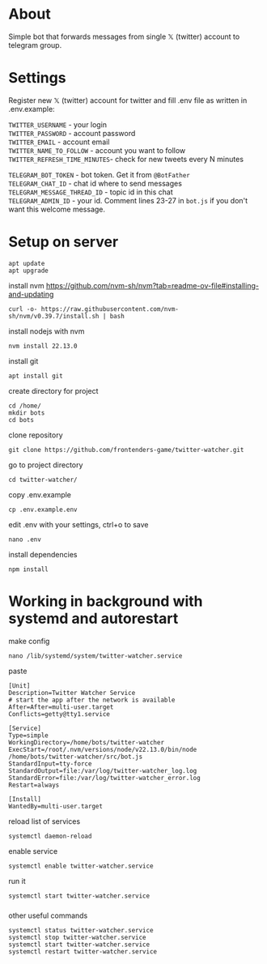 # About
Simple bot that forwards messages from single 𝕏 (twitter) account to telegram group. 

# Settings
Register new 𝕏 (twitter) account for twitter and fill .env file as written in .env.example:

`TWITTER_USERNAME` - your login\
`TWITTER_PASSWORD` - account password\
`TWITTER_EMAIL` - account email\
`TWITTER_NAME_TO_FOLLOW` - account you want to follow\
`TWITTER_REFRESH_TIME_MINUTES`- check for new tweets every N minutes

`TELEGRAM_BOT_TOKEN` - bot token. Get it from `@BotFather`\
`TELEGRAM_CHAT_ID` - chat id where to send messages\
`TELEGRAM_MESSAGE_THREAD_ID` - topic id in this chat\
`TELEGRAM_ADMIN_ID` - your id. Comment lines 23-27 in `bot.js` if you don't want this welcome message.


# Setup on server
```
apt update
apt upgrade
```

install nvm https://github.com/nvm-sh/nvm?tab=readme-ov-file#installing-and-updating
```
curl -o- https://raw.githubusercontent.com/nvm-sh/nvm/v0.39.7/install.sh | bash
```

install nodejs with nvm
```
nvm install 22.13.0
```

install git
```
apt install git
```
create directory for project
```
cd /home/
mkdir bots
cd bots
```

clone repository
```
git clone https://github.com/frontenders-game/twitter-watcher.git
```

go to project directory
```
cd twitter-watcher/
```

copy .env.example 
```
cp .env.example.env
```
edit .env with your settings, ctrl+o to save
```
nano .env
```

install dependencies
```
npm install
```



# Working in background with systemd and autorestart
make config
```
nano /lib/systemd/system/twitter-watcher.service
```
paste 
```
[Unit]
Description=Twitter Watcher Service
# start the app after the network is available
After=After=multi-user.target
Conflicts=getty@tty1.service

[Service]
Type=simple
WorkingDirectory=/home/bots/twitter-watcher
ExecStart=/root/.nvm/versions/node/v22.13.0/bin/node /home/bots/twitter-watcher/src/bot.js
StandardInput=tty-force
StandardOutput=file:/var/log/twitter-watcher_log.log
StandardError=file:/var/log/twitter-watcher_error.log
Restart=always

[Install]
WantedBy=multi-user.target
```

reload list of services
```
systemctl daemon-reload
```
enable service
```
systemctl enable twitter-watcher.service
```
run it
```
systemctl start twitter-watcher.service
```
###

other useful commands
```
systemctl status twitter-watcher.service 
systemctl stop twitter-watcher.service 
systemctl start twitter-watcher.service 
systemctl restart twitter-watcher.service 
```